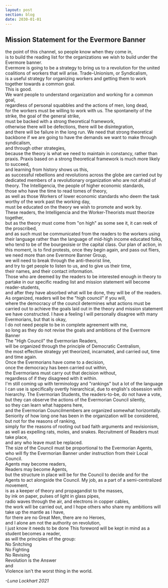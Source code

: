 ```yaml
---
layout: post
section: blog
date: 2030-01-01
---
```


## Mission Statement for the Evermore Banner  
the point of this channel, so people know when they come in,  
is to build the reading list for the organizations we wish to build under the Evermore banner.  
Evermore is going to be a strategy to bring us to a revolution for the united coalitions of workers that will arise.
Trade-Unionism, or Syndicalism,  
is a useful strategy for organizing workers and getting them to work together towards a common goal.  
This is good.  
We want people to understand organization and working for a common goal,  
regardless of personal squabbles and the actions of men, long dead,  
for the workers must be willing to work with us.
The spontaneity of the strike, the goal of the general strike,  
must be backed with a strong theoretical framework,  
otherwise there will be defections, there will be disintegration,  
and there will be failure in the long run.
We need that strong theoretical backbone if we are going to have the demands we want to make through syndicalism,  
and through other strategies,  
because the theory is what we need to maintain in constancy, rather than praxis.
Praxis based on a strong theoretical framework is much more likely to succeed,  
and learning from history shows us this,  
as successful rebellions and revolutions across the globe are carried out by dedicated members of a revolutionary organization who are not afraid of theory.
The Intelligencia, the people of higher economic standards,  
those who have the time to read tomes of theory,  
as well as those Workers of lower economic standards who deem the task worthy of the work past the working day,  
must be educated on the theory we wish to promote and work by.  
These readers, the Intelligencia and the Worker-Theorists must theorize together,  
but as the theory must come from "on high" as some see it, it can reek of the proscribed,  
and as such must be communicated from the readers to the workers using their language rather than the language of mid-high income educated folks,  
who tend to be of the bourgeoisie or the capital class.
Our plan of action, in this moment, is to find protests, once they begin again, and pass out fliers,  
we need more than one Evermore Banner Group,  
we will need to break through the anti-theorist line,  
and try to get people to listen to us, and to give us their time,  
their names, and their contact information.  
Those who are deemed by the readers to be interested enough in theory to partake in our specific reading list and mission statement will become reader-students,  
and after they have absorbed what will be done, they will be of the readers.  
As organized, readers will be the "high council" if you will,  
where the democracy of the council determines what actions must be carried out to achieve the goals laid out in the theory and mission statement we have constructed.
I have a feeling I will personally disagree with many Evermorians, but that is okay,  
I do not need people to be in complete agreement with me,  
so long as they do not revise the goals and ambitions of the Evermore Banner  
The "High Council" the Evermorian Readers,  
will be organized through the principle of Democratic Centralism,  
the most effective strategy yet theorized, incarnated, and carried out, time and time again.  
Once the Evermorians have come to a decision,  
once the democracy has been carried out within,  
the Evermorians must carry out that decision without,  
regardless of if they disagreed with it within.  
I'm still coming up with terminology and "rankings" but a lot of the language I can use is specifically overtly hierarchical, due to english's obsession with hierarchy.
The Evermorian Students, the readers-to-be, do not have a vote,  
but they can observe the actions of the Evermorian Council silently,  
so they can learn what happens here,  
and the Evermorian Councilmembers are organized somewhat horizontally.  
Seniority of how long one has been in the organization will be considered,  
but not for the reasons of ranking,  
simply for the reasons of rooting out bad faith arguments and revisionism,  
as well as expelling rats, moles, and snakes.
Recruitment of Readers must take place,  
and any who leave must be replaced.  
The size of the Council must be proportional to the Evermorian Agents,  
who will fly the Evermorian Banner under instruction from their Local Council.  
Agents may become readers,  
Readers may become Agents,  
but the structure in place will be for the Council to decide and for the Agents to act alongside the Council.
My job, as a part of a semi-centralized movement,  
is as a keeper of theory and propagandist to the masses,  
by ink on paper, pulses of light in glass pipes,  
radio waves through the air, and electrons in copper cables,  
the work will be carried out, and I hope others who share my ambitions will take up the mantle as I have,  
for there are no Great Men, there are no Heroes,  
and I alone am not the authority on revolution,  
I just know it needs to be done
This foreword will be kept in mind as a student becomes a reader,  
as will the principles of the group:  
No Snitching  
No Fighting  
No Revising  
Revolution is the Answer  
and  
Violence isn't the worst thing in the world.  

*-Luna Lockhart 2021*
